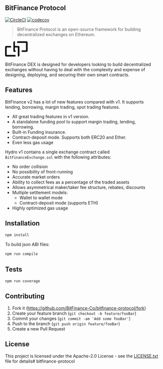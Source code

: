 ## BitFinance Protocol

[![CircleCI](https://circleci.com/gh/BitFinanceProtocol/protocol/tree/master.svg?style=svg)](https://circleci.com/gh/BitFinanceProtocol/protocol/tree/master)
[![codecov](https://codecov.io/gh/BitFinanceProtocol/protocol/branch/master/graph/badge.svg)](https://codecov.io/gh/BitFinanceProtocol/protocol)


>BitFinance Protocol is an open-source framework for building decentralized exchanges on Ethereum.

![](./images/bitfinance_small.jpg)

BitFinance DEX is designed for developers looking to build decentralized exchanges without having to deal with the complexity and expense of designing, deploying, and securing their own smart contracts.

## Features

BitFinance v2 has a lot of new features compared with v1. It supports lending, borrowing, margin trading, spot trading features.

* All great trading features in v1 version.
* A standalone funding pool to support margin trading, lending, borrowing.
* Built-in Funding insurance.
* Contract-deposit mode. Supports both ERC20 and Ether.
* Even less gas usage

Hydro v1 contains a single exchange contract called `BitFinanceExchange.sol` with the following attributes:

* No order collision
* No possibility of front-running
* Accurate market orders
* Ability to collect fees as a percentage of the traded assets
* Allows asymmetrical maker/taker fee structure, rebates, discounts
* Multiple settlement models:
  * Wallet to wallet mode
  * Contract-deposit mode (supports ETH)
* Highly optimized gas usage

## Installation

```bash
npm install
```
To build json ABI files:

```bash
npm run compile
```

## Tests

```bash
npm run coverage
```

## Contributing

1. Fork it (<https://github.com/BitFinance-Co/bitfinance-protocol/fork>)
2. Create your feature branch (`git checkout -b feature/fooBar`)
3. Commit your changes (`git commit -am 'Add some fooBar'`)
4. Push to the branch (`git push origin feature/fooBar`)
5. Create a new Pull Request

## License

This project is licensed under the Apache-2.0 License - see the [LICENSE.txt](LICENSE.txt) file for details# bitfinance-protocol
